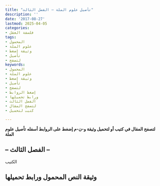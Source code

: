 ```yaml
---
title: "تأصيل علوم الملة – الفصل الثالث"
description: ''
date: '2017-08-27'
lastmod: 2025-04-05
categories:
- فلسفة العقل
tags:
- المحمول
- علوم الملة
- وثيقة إضغط
- تأصيل
- لتصفح
keywords:
- المحمول
- علوم الملة
- وثيقة إضغط
- تأصيل
- لتصفح
- إضغط الروابط
- ورابط تحميلها
- الفصل الثالث
- لتصفح المقال
- كتيب لتحميل

---
```

**لتصفح المقال في كتيب أو لتحميل وثيقة و-ن-م إضغط على الروابط أسفله** **تأصيل علوم الملة**

## **– الفصل الثالث –**

الكتيب

## وثيقة النص المحمول ورابط تحميلها

###
